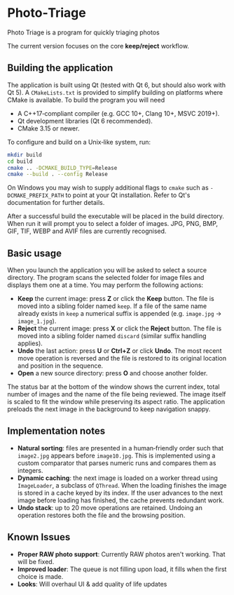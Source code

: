 Photo‑Triage
=======================

Photo Triage is a program for quickly triaging photos

The current version focuses on the core **keep/reject** workflow.

## Building the application

The application is built using Qt (tested with Qt 6, but should also work
with Qt 5).  A `CMakeLists.txt` is provided to simplify building on
platforms where CMake is available.  To build the program you will need

* A C++17‑compliant compiler (e.g. GCC 10+, Clang 10+, MSVC 2019+).
* Qt development libraries (Qt 6 recommended).
* CMake 3.15 or newer.

To configure and build on a Unix‑like system, run:

```sh
mkdir build
cd build
cmake .. -DCMAKE_BUILD_TYPE=Release
cmake --build . --config Release
```

On Windows you may wish to supply additional flags to `cmake` such as
`-DCMAKE_PREFIX_PATH` to point at your Qt installation.  Refer to Qt's
documentation for further details.

After a successful build the executable will be placed in the build
directory.  When run it will prompt you to select a folder of images.
JPG, PNG, BMP, GIF, TIF, WEBP and AVIF files are currently recognised.

## Basic usage

When you launch the application you will be asked to select a source
directory.  The program scans the selected folder for image files and
displays them one at a time.  You may perform the following actions:

* **Keep** the current image: press **Z** or click the **Keep** button.
  The file is moved into a sibling folder named `keep`.  If a file of
  the same name already exists in `keep` a numerical suffix is appended
  (e.g. `image.jpg` → `image_1.jpg`).
* **Reject** the current image: press **X** or click the **Reject** button.
  The file is moved into a sibling folder named `discard` (similar
  suffix handling applies).
* **Undo** the last action: press **U** or **Ctrl+Z** or click **Undo**.
  The most recent move operation is reversed and the file is restored to
  its original location and position in the sequence.
* **Open** a new source directory: press **O** and choose another folder.

The status bar at the bottom of the window shows the current index,
total number of images and the name of the file being reviewed.  The
image itself is scaled to fit the window while preserving its aspect
ratio.  The application preloads the next image in the background to
keep navigation snappy.

## Implementation notes

* **Natural sorting**: files are presented in a human‑friendly order
  such that `image2.jpg` appears before `image10.jpg`.  This is
  implemented using a custom comparator that parses numeric runs and
  compares them as integers.
* **Dynamic caching**: the next image is loaded on a worker thread using
  `ImageLoader`, a subclass of `QThread`.  When the loading finishes
  the image is stored in a cache keyed by its index.  If the user
  advances to the next image before loading has finished, the cache
  prevents redundant work.
* **Undo stack**: up to 20 move operations are retained.  Undoing an
  operation restores both the file and the browsing position.

## Known Issues

* **Proper RAW photo support**: Currently RAW photos aren't working. That will be fixed.
* **Improved loader**: The queue is not filling upon load, it fills when the first choice is made.
* **Looks**: Will overhaul UI & add quality of life updates